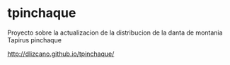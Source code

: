 tpinchaque
==========

Proyecto sobre la actualizacion de la distribucion de la danta de montania Tapirus pinchaque

http://dlizcano.github.io/tpinchaque/
